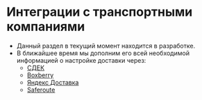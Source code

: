 # Интеграции с транспортными компаниями

* Данный раздел в текущий момент находится в разработке.
* В ближайшее время мы дополним его всей необходимой информацией о настройке доставки через:
    + [СДЕК](https://www.cdek.ru/ru/)
    + [Boxberry](https://boxberry.ru/)
    + [Яндекс Доставка](https://dostavka.yandex.ru/)
    + [Saferoute](https://saferoute.ru/)